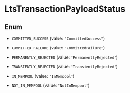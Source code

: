 

# LtsTransactionPayloadStatus

## Enum


* `COMMITTED_SUCCESS` (value: `"CommittedSuccess"`)

* `COMMITTED_FAILURE` (value: `"CommittedFailure"`)

* `PERMANENTLY_REJECTED` (value: `"PermanentlyRejected"`)

* `TRANSIENTLY_REJECTED` (value: `"TransientlyRejected"`)

* `IN_MEMPOOL` (value: `"InMempool"`)

* `NOT_IN_MEMPOOL` (value: `"NotInMempool"`)



